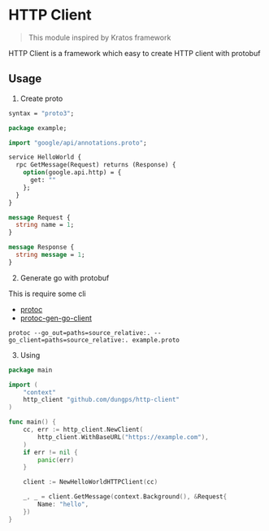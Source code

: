 # HTTP Client

> This module inspired by Kratos framework

HTTP Client is a framework which easy to create HTTP client with protobuf

## Usage

1. Create proto

```protobuf
syntax = "proto3";

package example;

import "google/api/annotations.proto";

service HelloWorld {
  rpc GetMessage(Request) returns (Response) {
    option(google.api.http) = {
      get: ""
    };
  }
}

message Request {
  string name = 1;
}

message Response {
  string message = 1;
}
```

2. Generate go with protobuf

This is require some cli
- [protoc](https://github.com/protocolbuffers/protobuf-go)
- [protoc-gen-go-client](https://github.com/dungps/http-client/tree/master/cmd/protoc-gen-go-client)

```shell
protoc --go_out=paths=source_relative:. --go_client=paths=source_relative:. example.proto
```

3. Using

```go
package main

import (
	"context"
	http_client "github.com/dungps/http-client"
)

func main() {
	cc, err := http_client.NewClient(
		http_client.WithBaseURL("https://example.com"),
	)
	if err != nil {
		panic(err)
	}

	client := NewHelloWorldHTTPClient(cc)

	_, _ = client.GetMessage(context.Background(), &Request{
		Name: "hello",
	})
}
```